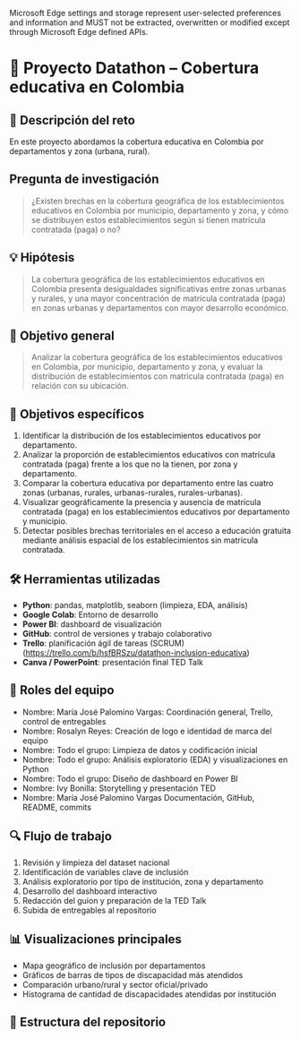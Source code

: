 Microsoft Edge settings and storage represent user-selected preferences and information and MUST not be extracted, overwritten or modified except through Microsoft Edge defined APIs.

# 📘 Proyecto Datathon – Cobertura educativa en Colombia

## 🎯 Descripción del reto

En este proyecto abordamos la cobertura educativa en Colombia por departamentos y zona (urbana, rural).

## Pregunta de investigación

> ¿Existen brechas en la cobertura geográfica de los establecimientos educativos en Colombia por municipio, departamento y zona, y cómo se distribuyen estos establecimientos según si tienen matrícula contratada (paga) o no?

## 💡 Hipótesis

> La cobertura geográfica de los establecimientos educativos en Colombia presenta desigualdades significativas entre zonas urbanas y rurales, y una mayor concentración de matrícula contratada (paga) en zonas urbanas y departamentos con mayor desarrollo económico.

## 🧭 Objetivo general

> Analizar la cobertura geográfica de los establecimientos educativos en Colombia, por municipio, departamento y zona, y evaluar la distribución de establecimientos con matrícula contratada (paga) en relación con su ubicación.

## 🎯 Objetivos específicos

1. Identificar la distribución de los establecimientos educativos por departamento.
2. Analizar la proporción de establecimientos educativos con matrícula contratada (paga) frente a los que no la tienen, por zona y departamento.
3. Comparar la cobertura educativa por departamento entre las cuatro zonas (urbanas, rurales, urbanas-rurales, rurales-urbanas).
5. Visualizar geográficamente la presencia y ausencia de matrícula contratada (paga) en los establecimientos educativos por departamento y municipio.
6. Detectar posibles brechas territoriales en el acceso a educación gratuita mediante análisis espacial de los establecimientos sin matrícula contratada.


## 🛠️ Herramientas utilizadas

- **Python**: pandas, matplotlib, seaborn (limpieza, EDA, análisis)
- **Google Colab**: Entorno de desarrollo
- **Power BI**: dashboard de visualización
- **GitHub**: control de versiones y trabajo colaborativo
- **Trello**: planificación ágil de tareas (SCRUM) (https://trello.com/b/hsfBRSzu/datathon-inclusion-educativa)
- **Canva / PowerPoint**: presentación final TED Talk

## 👥 Roles del equipo

- Nombre: María José Palomino Vargas: Coordinación general, Trello, control de entregables
- Nombre: Rosalyn Reyes: Creación de logo e identidad de marca del equipo 
- Nombre: Todo el grupo: Limpieza de datos y codificación inicial
- Nombre: Todo el grupo: Análisis exploratorio (EDA) y visualizaciones en Python
- Nombre: Todo el grupo: Diseño de dashboard en Power BI
- Nombre: Ivy Bonilla: Storytelling y presentación TED
- Nombre: María José Palomino Vargas Documentación, GitHub, README, commits

## 🔍 Flujo de trabajo

1. Revisión y limpieza del dataset nacional
2. Identificación de variables clave de inclusión
3. Análisis exploratorio por tipo de institución, zona y departamento
4. Desarrollo del dashboard interactivo
5. Redacción del guion y preparación de la TED Talk
6. Subida de entregables al repositorio

## 📊 Visualizaciones principales

- Mapa geográfico de inclusión por departamentos
- Gráficos de barras de tipos de discapacidad más atendidos
- Comparación urbano/rural y sector oficial/privado
- Histograma de cantidad de discapacidades atendidas por institución

## 📂 Estructura del repositorio



